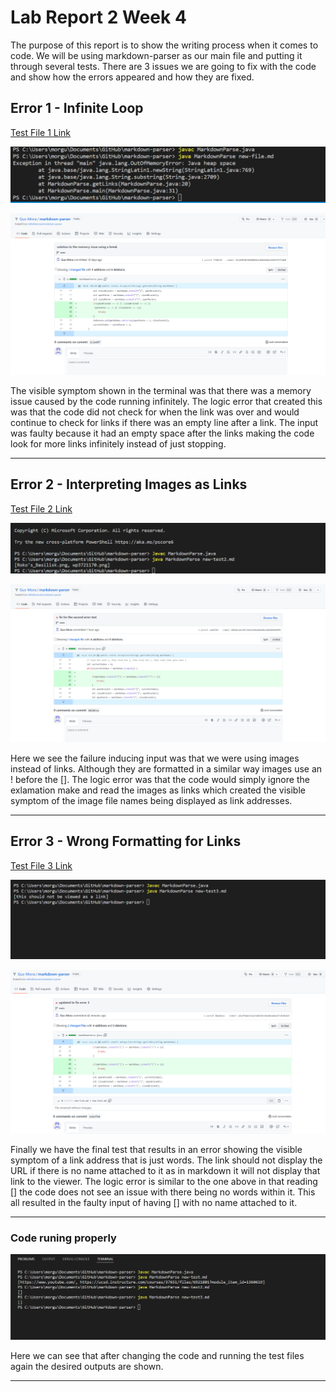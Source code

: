 # Lab Report 2 Week 4

The purpose of this report is to show the writing process when it comes to code. We will be using markdown-parser as our main file and putting it through several tests. There are 3 issues we are going to fix with the code and show how the errors appeared and how they are fixed. 



## Error 1 - Infinite Loop

[Test File 1 Link](https://github.com/Gus-Mora/markdown-parser/blob/main/new-test.md)

![Symptom 1](errorimage.png)

![Code Change 1](fix1.png) 

The visible symptom shown in the terminal was that there was a memory issue caused by the code running infinitely. The logic error that created this was that the code did not check for when the link was over and would continue to check for links if there was an empty line after a link. The input was faulty because it had an empty space after the links making the code look for more links infinitely instead of just stopping.

---

## Error 2 - Interpreting Images as Links

[Test File 2 Link](https://github.com/Gus-Mora/markdown-parser/blob/main/new-test2.md)

![Symptom 2](errorimage2.png) 

![Code Change 2](fix2.png)

Here we see the failure inducing input was that we were using images instead of links. Although they are formatted in a similar way images use an ! before the []. The logic error was that the code would simply ignore the exlamation make and read the images as links which created the visible symptom of the image file names being displayed as link addresses.

---

## Error 3 - Wrong Formatting for Links

[Test File 3 Link](https://github.com/Gus-Mora/markdown-parser/blob/main/new-test3.md)

![Symptom 3](errorimage3.png)

![Code Change 3](fix3.png)

Finally we have the final test that results in an error showing the visible symptom of a link address that is just words. The link should not display the URL if there is no name attached to it as in markdown it will not display that link to the viewer. The logic error is similar to the one above in that reading [] the code does not see an issue with there being no words within it. This all resulted in the faulty input of having [] with no name attached to it.

---


### Code runing properly

![final image](coderunningprop.png)

Here we can see that after changing the code and running the test files again the desired outputs are shown.

---
